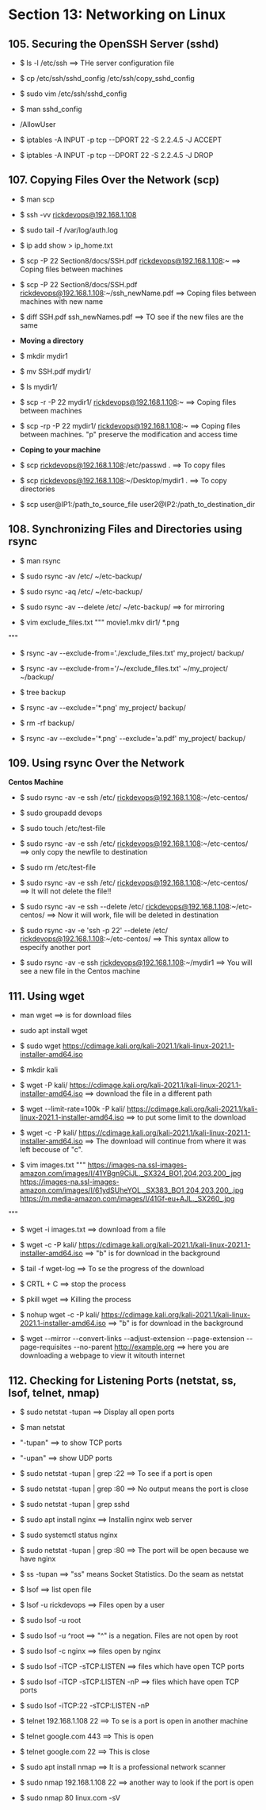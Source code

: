 # Section 13: Networking on Linux

## 105. Securing the OpenSSH Server (sshd)

- $ ls -l /etc/ssh ==> THe server configuration file

- $ cp /etc/ssh/sshd_config /etc/ssh/copy_sshd_config

- $ sudo vim /etc/ssh/sshd_config

- $ man sshd_config
- /AllowUser

- $ iptables -A INPUT -p tcp --DPORT 22 -S 2.2.4.5 -J ACCEPT
- $ iptables -A INPUT -p tcp --DPORT 22 -S 2.2.4.5 -J DROP

## 107. Copying Files Over the Network (scp)

- $ man scp


- $ ssh -vv rickdevops@192.168.1.108

- $ sudo tail -f /var/log/auth.log

- $ ip add show > ip_home.txt

- $ scp -P 22 Section8/docs/SSH.pdf rickdevops@192.168.1.108:~ ==> Coping files between machines
- $ scp -P 22 Section8/docs/SSH.pdf rickdevops@192.168.1.108:~/ssh_newName.pdf ==> Coping files between machines with new name

- $ diff SSH.pdf ssh_newNames.pdf ==> TO see if the new files are the same

- **Moving a directory**

- $ mkdir mydir1
- $ mv SSH.pdf mydir1/
- $ ls mydir1/

- $ scp -r -P 22 mydir1/ rickdevops@192.168.1.108:~ ==> Coping files between machines
- $ scp -rp -P 22 mydir1/ rickdevops@192.168.1.108:~ ==> Coping files between machines. "p" preserve the modification and access time

- **Coping to your machine**
- $ scp rickdevops@192.168.1.108:/etc/passwd . ==> To copy files
- $ scp rickdevops@192.168.1.108:~/Desktop/mydir1 . ==> To copy directories

- $ scp user@IP1:/path_to_source_file user2@IP2:/path_to_destination_dir


## 108. Synchronizing Files and Directories using rsync

- $ man rsync

- $ sudo rsync -av /etc/ ~/etc-backup/
- $ sudo rsync -aq /etc/ ~/etc-backup/

- $ sudo rsync -av --delete /etc/ ~/etc-backup/ ==> for mirroring


- $ vim exclude_files.txt
"""
movie1.mkv
dir1/
*.png

"""

- $ rsync -av --exclude-from='./exclude_files.txt' my_project/ backup/
- $ rsync -av --exclude-from='/~/exclude_files.txt' ~/my_project/ ~/backup/
- $ tree backup

- $ rsync -av --exclude='*.png' my_project/ backup/
- $ rm -rf backup/
- $ rsync -av --exclude='*.png' --exclude='a.pdf' my_project/ backup/

## 109. Using rsync Over the Network

**Centos Machine**

- $ sudo rsync -av -e ssh /etc/ rickdevops@192.168.1.108:~/etc-centos/
- $ sudo groupadd devops
- $ sudo touch /etc/test-file
- $ sudo rsync -av -e ssh /etc/ rickdevops@192.168.1.108:~/etc-centos/ ==> only copy the newfile to destination

- $ sudo rm /etc/test-file
- $ sudo rsync -av -e ssh /etc/ rickdevops@192.168.1.108:~/etc-centos/ ==> It will not delete the file!!

- $ sudo rsync -av -e ssh --delete /etc/ rickdevops@192.168.1.108:~/etc-centos/ ==> Now it will work, file will be deleted in destination

- $ sudo rsync -av -e 'ssh -p 22' --delete /etc/ rickdevops@192.168.1.108:~/etc-centos/ ==> This syntax allow to especify another port


- $ sudo rsync -av -e ssh rickdevops@192.168.1.108:~/mydir1 ==> You will see a new file in the Centos machine

## 111. Using wget

- man wget ==> is for download files
- sudo apt install wget

- $ sudo wget https://cdimage.kali.org/kali-2021.1/kali-linux-2021.1-installer-amd64.iso

- $ mkdir kali
- $ wget -P kali/ https://cdimage.kali.org/kali-2021.1/kali-linux-2021.1-installer-amd64.iso ==> download the file in a different path

- $ wget --limit-rate=100k -P kali/ https://cdimage.kali.org/kali-2021.1/kali-linux-2021.1-installer-amd64.iso ==> to put some limit to the download

- $ wget -c -P kali/ https://cdimage.kali.org/kali-2021.1/kali-linux-2021.1-installer-amd64.iso ==> The download will continue from where it was left becouse of "c".

- $ vim images.txt
"""
https://images-na.ssl-images-amazon.com/images/I/41YBgn9CiJL._SX324_BO1,204,203,200_.jpg
https://images-na.ssl-images-amazon.com/images/I/61ydSUheYOL._SX383_BO1,204,203,200_.jpg
https://m.media-amazon.com/images/I/41Gf-eu+AJL._SX260_.jpg

"""

- $ wget -i images.txt ==> download from a file

- $ wget -c -P kali/ https://cdimage.kali.org/kali-2021.1/kali-linux-2021.1-installer-amd64.iso ==> "b" is for download in the background
- $ tail -f wget-log ==> To se the progress of the download
- $ CRTL + C ==> stop the process
- $ pkill wget ==> Killing the process

- $ nohup wget -c -P kali/ https://cdimage.kali.org/kali-2021.1/kali-linux-2021.1-installer-amd64.iso ==> "b" is for download in the background

- $ wget --mirror --convert-links --adjust-extension --page-extension --page-requisites --no-parent http://example.org ==> here you are downloading a webpage to view it witouth internet

## 112. Checking for Listening Ports (netstat, ss, lsof, telnet, nmap)

- $ sudo netstat -tupan ==> Display all open ports
- $ man netstat

- "-tupan" ==> to show TCP ports
- "-upan" ==> show UDP ports

- $ sudo netstat -tupan | grep :22 ==> To see if a port is open
- $ sudo netstat -tupan | grep :80 ==> No output means the port is close
- $ sudo netstat -tupan | grep sshd

- $ sudo apt install nginx ==> Installin nginx web server
- $ sudo systemctl status nginx

- $ sudo netstat -tupan | grep :80 ==> The port will be open because we have nginx

- $ ss -tupan ==> "ss" means Socket Statistics. Do the seam as netstat
- $ lsof ==> list open file

- $ lsof -u rickdevops ==> Files open by a user

- $ sudo lsof -u root

- $ sudo lsof -u ^root ==> "^" is a negation. Files are not open by root
- $ sudo lsof -c nginx ==> files open by nginx

- $ sudo lsof -iTCP -sTCP:LISTEN ==> files which have open TCP ports
- $ sudo lsof -iTCP -sTCP:LISTEN -nP ==> files which have open TCP ports

- $ sudo lsof -iTCP:22 -sTCP:LISTEN -nP 

- $ telnet 192.168.1.108 22 ==> To se is a port is open in another machine

- $ telnet google.com 443 ==> This is open
- $ telnet google.com 22 ==> This is close

- $ sudo apt install nmap ==> It is a professional network scanner
- $ sudo nmap 192.168.1.108 22 ==> another way to look if the port is open
- $ sudo nmap 80 linux.com -sV



